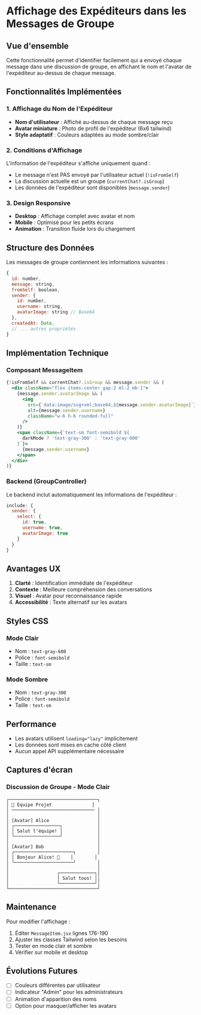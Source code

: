 # Affichage des Expéditeurs dans les Messages de Groupe

## Vue d'ensemble

Cette fonctionnalité permet d'identifier facilement qui a envoyé chaque message dans une discussion de groupe, en affichant le nom et l'avatar de l'expéditeur au-dessus de chaque message.

## Fonctionnalités Implémentées

### 1. Affichage du Nom de l'Expéditeur
- **Nom d'utilisateur** : Affiché au-dessus de chaque message reçu
- **Avatar miniature** : Photo de profil de l'expéditeur (6x6 tailwind)
- **Style adaptatif** : Couleurs adaptées au mode sombre/clair

### 2. Conditions d'Affichage
L'information de l'expéditeur s'affiche uniquement quand :
- Le message n'est PAS envoyé par l'utilisateur actuel (`!isFromSelf`)
- La discussion actuelle est un groupe (`currentChat?.isGroup`)
- Les données de l'expéditeur sont disponibles (`message.sender`)

### 3. Design Responsive
- **Desktop** : Affichage complet avec avatar et nom
- **Mobile** : Optimisé pour les petits écrans
- **Animation** : Transition fluide lors du chargement

## Structure des Données

Les messages de groupe contiennent les informations suivantes :
```javascript
{
  id: number,
  message: string,
  fromSelf: boolean,
  sender: {
    id: number,
    username: string,
    avatarImage: string // Base64
  },
  createdAt: Date,
  // ... autres propriétés
}
```

## Implémentation Technique

### Composant MessageItem
```jsx
{!isFromSelf && currentChat?.isGroup && message.sender && (
  <div className="flex items-center gap-2 ml-2 mb-1">
    {message.sender.avatarImage && (
      <img 
        src={`data:image/svg+xml;base64,${message.sender.avatarImage}`}
        alt={message.sender.username}
        className="w-6 h-6 rounded-full"
      />
    )}
    <span className={`text-sm font-semibold ${
      darkMode ? 'text-gray-300' : 'text-gray-600'
    }`}>
      {message.sender.username}
    </span>
  </div>
)}
```

### Backend (GroupController)
Le backend inclut automatiquement les informations de l'expéditeur :
```javascript
include: {
  sender: {
    select: {
      id: true,
      username: true,
      avatarImage: true
    }
  }
}
```

## Avantages UX

1. **Clarté** : Identification immédiate de l'expéditeur
2. **Contexte** : Meilleure compréhension des conversations
3. **Visuel** : Avatar pour reconnaissance rapide
4. **Accessibilité** : Texte alternatif sur les avatars

## Styles CSS

### Mode Clair
- Nom : `text-gray-600`
- Police : `font-semibold`
- Taille : `text-sm`

### Mode Sombre
- Nom : `text-gray-300`
- Police : `font-semibold`
- Taille : `text-sm`

## Performance

- Les avatars utilisent `loading="lazy"` implicitement
- Les données sont mises en cache côté client
- Aucun appel API supplémentaire nécessaire

## Captures d'écran

### Discussion de Groupe - Mode Clair
```
┌─────────────────────────────────┐
│ 👥 Équipe Projet               │
│ ─────────────────────────────── │
│                                 │
│ [Avatar] Alice                  │
│ ┌─────────────────┐             │
│ │ Salut l'équipe! │             │
│ └─────────────────┘             │
│                                 │
│ [Avatar] Bob                    │
│ ┌──────────────────────┐        │
│ │ Bonjour Alice! 👋    │        │
│ └──────────────────────┘        │
│                                 │
│                  ┌─────────────┐│
│                  │ Salut tous! ││
│                  └─────────────┘│
└─────────────────────────────────┘
```

## Maintenance

Pour modifier l'affichage :
1. Éditer `MessageItem.jsx` lignes 176-190
2. Ajuster les classes Tailwind selon les besoins
3. Tester en mode clair et sombre
4. Vérifier sur mobile et desktop

## Évolutions Futures

- [ ] Couleurs différentes par utilisateur
- [ ] Indicateur "Admin" pour les administrateurs
- [ ] Animation d'apparition des noms
- [ ] Option pour masquer/afficher les avatars 